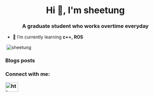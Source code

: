 <h1 align="center">Hi 👋, I'm sheetung</h1>
<h3 align="center">A graduate student who works overtime everyday</h3>

- 🌱 I’m currently learning **c++, ROS**

<p>&nbsp;<img align="center" src="https://github-readme-stats.vercel.app/api?username=sheetung&show_icons=true&locale=en" alt="sheetung" /></p>


### Blogs posts
<!-- BLOG-POST-LIST:START -->
<!-- BLOG-POST-LIST:END -->

<h3 align="left">Connect with me:
<p align="left">
<a href="/https://moontung.top/feed/" target="blank"><img align="center" src="https://raw.githubusercontent.com/rahuldkjain/github-profile-readme-generator/master/src/images/icons/Social/rss.svg" alt="https://moontung.top/feed/" height="30" width="40" /></a>
</p></h3>
